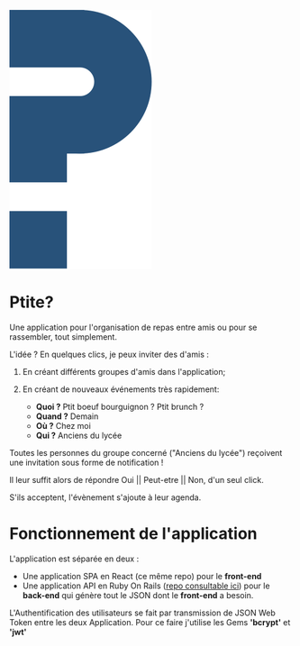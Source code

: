 ![](https://github.com/troptropcontent/ptite-front-react/blob/master/src/logo.svg)

# Ptite?

Une application pour l'organisation de repas entre amis ou pour se rassembler, tout simplement. 

L'idée ? En quelques clics, je peux inviter des d'amis :

1. En créant différents groupes d'amis dans l'application;

2. En créant de nouveaux événements très rapidement:

    * **Quoi ?** Ptit boeuf bourguignon ? Ptit brunch ?
    * **Quand ?** Demain
    * **Où ?** Chez moi
    * **Qui ?** Anciens du lycée

Toutes les personnes du groupe concerné ("Anciens du lycée") reçoivent une invitation sous forme de notification ! 

Il leur suffit alors de répondre Oui || Peut-etre || Non, d'un seul click.


S'ils acceptent, l'évènement s'ajoute à leur agenda.

# Fonctionnement de l'application

L'application est séparée en deux : 

* Une application SPA en React (ce même repo) pour le **front-end**
* Une application API en Ruby On Rails ([repo consultable ici](https://github.com/troptropcontent/ptite-api)) pour le **back-end** qui génère tout le JSON dont le **front-end** a besoin.

L'Authentification des utilisateurs se fait par transmission de JSON Web Token entre les deux Application. 
Pour ce faire j'utilise les Gems **'bcrypt'** et **'jwt'**

